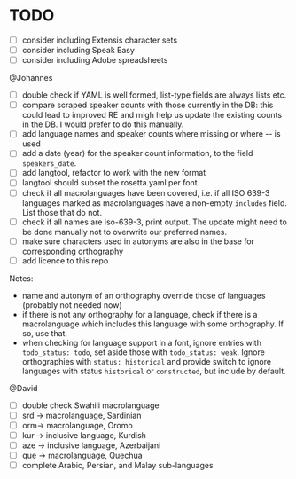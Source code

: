 # TODO

- [ ] consider including Extensis character sets
- [ ] consider including Speak Easy
- [ ] consider including Adobe spreadsheets

@Johannes

- [ ] double check if YAML is well formed, list-type fields are always lists etc.
- [ ] compare scraped speaker counts with those currently in the DB: this could lead to improved RE and migh help us update the existing counts in the DB. I would prefer to do this manually.
- [ ] add language names and speaker counts where missing or where -- is used
- [ ] add a date (year) for the speaker count information, to the field `speakers_date`.
- [ ] add langtool, refactor to work with the new format
- [ ] langtool should subset the rosetta.yaml per font
- [ ] check if all macrolanguages have been covered, i.e. if all ISO 639-3 languages marked as macrolanguages have a non-empty `includes` field. List those that do not.
- [ ] check if all names are iso-639-3, print output. The update might need to be done manually not to overwrite our preferred names.
- [ ] make sure characters used in autonyms are also in the base for corresponding orthography
- [ ] add licence to this repo

Notes:

- name and autonym of an orthography override those of languages (probably not needed now)
- if there is not any orthography for a language, check if there is a macrolanguage which includes this language with some orthography. If so, use that.
- when checking for language support in a font, ignore entries with `todo_status: todo`, set aside those with `todo_status: weak`. Ignore orthographies with `status: historical` and provide switch to ignore languages with status `historical` or `constructed`, but include by default.

@David

- [ ] double check Swahili macrolanguage
- [ ] srd -> macrolanguage, Sardinian
- [ ] orm-> macrolanguage, Oromo
- [ ] kur -> inclusive language, Kurdish
- [ ] aze -> inclusive language, Azerbaijani
- [ ] que -> macrolanguage, Quechua
- [ ] complete Arabic, Persian, and Malay sub-languages

